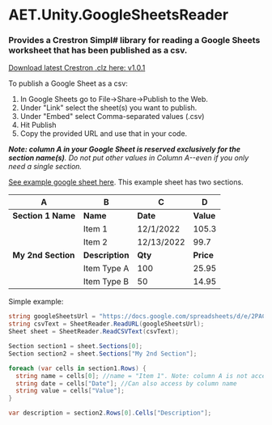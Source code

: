# AET.Unity.GoogleSheetsReader

### Provides a Crestron Simpl# library for reading a Google Sheets worksheet that has been published as a csv. 

[Download latest Crestron .clz here: v1.0.1](https://github.com/tony722/Unity.GoogleSheetsReader/releases/download/v1.0.1/AET.Unity.GoogleSheetsReader.clz)

To publish a Google Sheet as a csv:
1. In Google Sheets go to File->Share->Publish to the Web. 
2. Under "Link" select the sheet(s) you want to publish.
3. Under "Embed" select Comma-separated values (.csv) 
4. Hit Publish
5. Copy the provided URL and use that in your code.

_**Note: column A in your Google Sheet is reserved exclusively for the section name(s)**. Do not put other values in Column A--even if you only need a single section._

[See example google sheet here](https://docs.google.com/spreadsheets/d/1WCXD3m8lKbrhlAkJa6cHlWXUSzqFqCSpCL9sSZEk4Uo/edit?usp=sharing). This example sheet has two sections.

A | B | C | D
--|--|--|--
**Section 1 Name** | **Name** | **Date** | **Value**
 &#65279; | Item 1 | 12/1/2022 | 105.3
 &#65279; | Item 2 | 12/13/2022 | 99.7 
**My 2nd Section** | **Description** | **Qty** | **Price**
 &#65279; | Item Type A | 100 | 25.95
 &#65279; | Item Type B | 50 | 14.95


Simple example:
````C#
string googleSheetsUrl = "https://docs.google.com/spreadsheets/d/e/2PACX-1vQKY0ZBdIi3xGXwtzHt57Z4rsUNvYL-CQg34sVGct5C5h0VAQvHfYYn-YEUSLnaJ1PKk84Ksp7XK2UF/pub?gid=0&single=true&output=csv";
string csvText = SheetReader.ReadURL(googleSheetsUrl);
Sheet sheet = SheetReader.ReadCSVText(csvText);

Section section1 = sheet.Sections[0];
Section section2 = sheet.Sections["My 2nd Section"];

foreach (var cells in section1.Rows) {
  string name = cells[0]; //name = "Item 1". Note: column A is not accessible here: it's reserved exclusively for section names. So [0] is column B.
  string date = cells["Date"]; //Can also access by column name
  string value = cells["Value"];
}

var description = section2.Rows[0].Cells["Description"];
````
